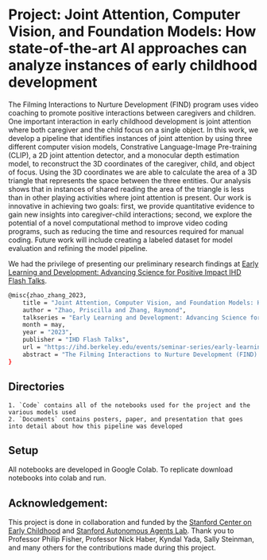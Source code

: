 # Project: Joint Attention, Computer Vision, and Foundation Models: How state-of-the-art AI approaches can analyze instances of early childhood development
The Filming Interactions to Nurture Development (FIND) program uses video coaching to promote positive interactions between caregivers and children. One important interaction in early childhood development is joint attention where both caregiver and the child focus on a single object. In this work, we develop a pipeline that identifies instances of joint attention by using three different computer vision models, Constrative Language-Image Pre-training (CLIP), a 2D joint attention detector, and a monocular depth estimation model, to reconstruct the 3D coordinates of the caregiver, child, and object of focus. Using the 3D coordinates we are able to calculate the area of a 3D triangle that represents the space between the three entities. Our analysis shows that in instances of shared reading the area of the triangle is less than in other playing activities where joint attention is present. Our work is innovative in achieving two goals: first, we provide quantitative evidence to gain new insights into caregiver-child interactions; second, we explore the potential of a novel computational method to improve video coding programs, such as reducing the time and resources required for manual coding. Future work will include creating a labeled dataset for model evaluation and refining the model pipeline.

We had the privilege of presenting our preliminary research findings at [Early Learning and Development: Advancing Science for Positive Impact
IHD Flash Talks](https://ihd.berkeley.edu/events/seminar-series/early-learning-and-development-advancing-science-for-positive-impact).
```bash
@misc{zhao_zhang_2023,
    title = "Joint Attention, Computer Vision, and Foundation Models: How State-of-the-art AI approaches can analyze instances of early childhood development",
    author = "Zhao, Priscilla and Zhang, Raymond",
    talkseries = "Early Learning and Development: Advancing Science for Positive Impact",
    month = may,
    year = "2023",
    publisher = "IHD Flash Talks",
    url = "https://ihd.berkeley.edu/events/seminar-series/early-learning-and-development-advancing-science-for-positive-impact",
    abstract = "The Filming Interactions to Nurture Development (FIND) program uses video coaching to promote positive interactions between caregivers and children. One important interaction in early childhood development is joint attention where both caregiver and the child focus on a single object. In this work, we develop a pipeline that identifies instances of joint attention by using three different computer vision models, Constrative Language-Image Pre-training (CLIP), a 2D joint attention detector, and a monocular depth estimation model, to reconstruct the 3D coordinates of the caregiver, child, and object of focus. Using the 3D coordinates we are able to calculate the area of a 3D triangle that represents the space between the three entities. Our analysis shows that in instances of shared reading the area of the triangle is less than in other playing activities where joint attention is present. Our work is innovative in achieving two goals: first, we provide quantitative evidence to gain new insights into caregiver-child interactions; second, we explore the potential of a novel computational method to improve video coding programs, such as reducing the time and resources required for manual coding. Future work will include creating a labeled dataset for model evaluation and refining the model pipeline."
}
```
## Directories
    1. `Code` contains all of the notebooks used for the project and the various models used
    2. `Documents` contains posters, paper, and presentation that goes into detail about how this pipeline was developed

## Setup
All notebooks are developed in Google Colab. To replicate download notebooks into colab and run.

## Acknowledgement:
This project is done in collaboration and funded by the [Stanford Center on Early Childhood](https://earlychildhood.stanford.edu/) and [Stanford Autonomous Agents Lab](https://www.autonomousagents.stanford.edu/). Thank you to Professor Philip Fisher, Professor Nick Haber, Kyndal Yada, Sally Steinman, and many others for the contributions made during this project. 
